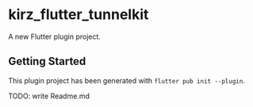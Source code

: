 # kirz_flutter_tunnelkit

A new Flutter plugin project.

## Getting Started

This plugin project has been generated with `flutter pub init --plugin`.

TODO: write Readme.md